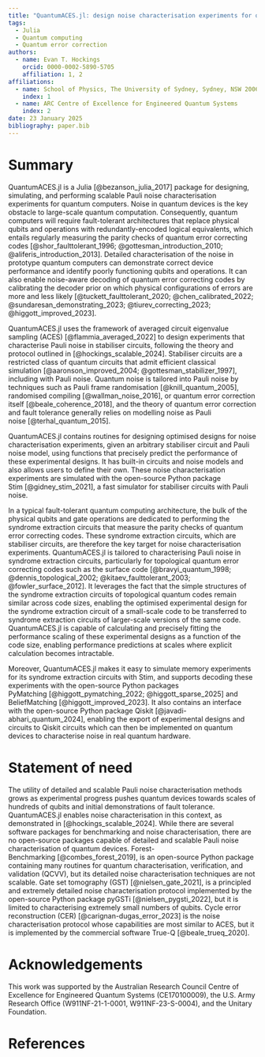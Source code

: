```yaml
---
title: "QuantumACES.jl: design noise characterisation experiments for quantum computers"
tags:
  - Julia
  - Quantum computing
  - Quantum error correction
authors:
  - name: Evan T. Hockings
    orcid: 0000-0002-5890-5705
    affiliation: 1, 2
affiliations:
  - name: School of Physics, The University of Sydney, Sydney, NSW 2006, Australia
    index: 1
  - name: ARC Centre of Excellence for Engineered Quantum Systems
    index: 2
date: 23 January 2025
bibliography: paper.bib
---
```


# Summary

QuantumACES.jl is a Julia&nbsp;[@bezanson_julia_2017] package for designing, simulating, and performing scalable Pauli noise characterisation experiments for quantum computers.
Noise in quantum devices is the key obstacle to large-scale quantum computation.
Consequently, quantum computers will require fault-tolerant architectures that replace physical qubits and operations with redundantly-encoded logical equivalents, which entails regularly measuring the parity checks of quantum error correcting codes&nbsp;[@shor_faulttolerant_1996; @gottesman_introduction_2010; @aliferis_introduction_2013].
Detailed characterisation of the noise in prototype quantum computers can demonstrate correct device performance and identify poorly functioning qubits and operations.
It can also enable noise-aware decoding of quantum error correcting codes by calibrating the decoder prior on which physical configurations of errors are more and less likely&nbsp;[@tuckett_faulttolerant_2020; @chen_calibrated_2022; @sundaresan_demonstrating_2023; @tiurev_correcting_2023; @higgott_improved_2023].

QuantumACES.jl uses the framework of averaged circuit eigenvalue sampling (ACES)&nbsp;[@flammia_averaged_2022] to design experiments that characterise Pauli noise in stabiliser circuits, following the theory and protocol outlined in&nbsp;[@hockings_scalable_2024].
Stabiliser circuits are a restricted class of quantum circuits that admit efficient classical simulation&nbsp;[@aaronson_improved_2004; @gottesman_stabilizer_1997], including with Pauli noise.
Quantum noise is tailored into Pauli noise by techniques such as Pauli frame randomisation&nbsp;[@knill_quantum_2005], randomised compiling&nbsp;[@wallman_noise_2016], or quantum error correction itself&nbsp;[@beale_coherence_2018], and the theory of quantum error correction and fault tolerance generally relies on modelling noise as Pauli noise&nbsp;[@terhal_quantum_2015].

QuantumACES.jl contains routines for designing optimised designs for noise characterisation experiments, given an arbitrary stabiliser circuit and Pauli noise model, using functions that precisely predict the performance of these experimental designs.
It has built-in circuits and noise models and also allows users to define their own.
These noise characterisation experiments are simulated with the open-source Python package Stim&nbsp;[@gidney_stim_2021], a fast simulator for stabiliser circuits with Pauli noise.

In a typical fault-tolerant quantum computing architecture, the bulk of the physical qubits and gate operations are dedicated to performing the syndrome extraction circuits that measure the parity checks of quantum error correcting codes.
These syndrome extraction circuits, which are stabiliser circuits, are therefore the key target for noise characterisation experiments.
QuantumACES.jl is tailored to characterising Pauli noise in syndrome extraction circuits, particularly for topological quantum error correcting codes such as the surface code&nbsp;[@bravyi_quantum_1998; @dennis_topological_2002; @kitaev_faulttolerant_2003; @fowler_surface_2012].
It leverages the fact that the simple structures of the syndrome extraction circuits of topological quantum codes remain similar across code sizes, enabling the optimised experimental design for the syndrome extraction circuit of a small-scale code to be transferred to syndrome extraction circuits of larger-scale versions of the same code.
QuantumACES.jl is capable of calculating and precisely fitting the performance scaling of these experimental designs as a function of the code size, enabling performance predictions at scales where explicit calculation becomes intractable.

Moreover, QuantumACES.jl makes it easy to simulate memory experiments for its syndrome extraction circuits with Stim, and supports decoding these experiments with the open-source Python packages PyMatching&nbsp;[@higgott_pymatching_2022; @higgott_sparse_2025] and BeliefMatching&nbsp;[@higgott_improved_2023].
It also contains an interface with the open-source Python package Qiskit&nbsp;[@javadi-abhari_quantum_2024], enabling the export of experimental designs and circuits to Qiskit circuits which can then be implemented on quantum devices to characterise noise in real quantum hardware.

# Statement of need

The utility of detailed and scalable Pauli noise characterisation methods grows as experimental progress pushes quantum devices towards scales of hundreds of qubits and initial demonstrations of fault tolerance.
QuantumACES.jl enables noise characterisation in this context, as demonstrated in&nbsp;[@hockings_scalable_2024].
While there are several software packages for benchmarking and noise characterisation, there are no open-source packages capable of detailed and scalable Pauli noise characterisation of quantum devices.
Forest-Benchmarking&nbsp;[@combes_forest_2019], is an open-source Python package containing many routines for quantum characterisation, verification, and validation (QCVV), but its detailed noise characterisation techniques are not scalable.
Gate set tomography (GST)&nbsp;[@nielsen_gate_2021], is a principled and extremely detailed noise characterisation protocol implemented by the open-source Python package pyGSTi&nbsp;[@nielsen_pygsti_2022], but it is limited to characterising extremely small numbers of qubits.
Cycle error reconstruction (CER)&nbsp;[@carignan-dugas_error_2023] is the noise characterisation protocol whose capabilities are most similar to ACES, but it is implemented by the commercial software True-Q&nbsp;[@beale_trueq_2020].

# Acknowledgements

This work was supported by the Australian Research Council Centre of Excellence for Engineered Quantum Systems (CE170100009), the U.S. Army Research Office (W911NF-21-1-0001, W911NF-23-S-0004), and the Unitary Foundation.

# References
